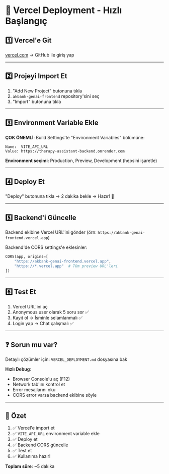 # 🚀 Vercel Deployment - Hızlı Başlangıç

## 1️⃣ Vercel'e Git

[vercel.com](https://vercel.com) → GitHub ile giriş yap

---

## 2️⃣ Projeyi Import Et

1. "Add New Project" butonuna tıkla
2. `akbank-genai-frontend` repository'sini seç
3. "Import" butonuna tıkla

---

## 3️⃣ Environment Variable Ekle

**ÇOK ÖNEMLİ**: Build Settings'te "Environment Variables" bölümüne:

```
Name:  VITE_API_URL
Value: https://therapy-assistant-backend.onrender.com
```

**Environment seçimi**: Production, Preview, Development (hepsini işaretle)

---

## 4️⃣ Deploy Et

"Deploy" butonuna tıkla → 2 dakika bekle → Hazır! 🎉

---

## 5️⃣ Backend'i Güncelle

Backend ekibine Vercel URL'ini gönder (örn: `https://akbank-genai-frontend.vercel.app`)

Backend'de CORS settings'e eklesinler:

```python
CORS(app, origins=[
    "https://akbank-genai-frontend.vercel.app",
    "https://*.vercel.app"  # Tüm preview URL'leri
])
```

---

## 6️⃣ Test Et

1. Vercel URL'ini aç
2. Anonymous user olarak 5 soru sor ✅
3. Kayıt ol → İsminle selamlanmalı ✅
4. Login yap → Chat çalışmalı ✅

---

## ❓ Sorun mu var?

Detaylı çözümler için: `VERCEL_DEPLOYMENT.md` dosyasına bak

**Hızlı Debug**:
- Browser Console'u aç (F12)
- Network tab'ını kontrol et
- Error mesajlarını oku
- CORS error varsa backend ekibine söyle

---

## 🎯 Özet

1. ✅ Vercel'e import et
2. ✅ `VITE_API_URL` environment variable ekle
3. ✅ Deploy et
4. ✅ Backend CORS güncelle
5. ✅ Test et
6. ✅ Kullanıma hazır!

**Toplam süre**: ~5 dakika
